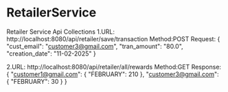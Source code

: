 # RetailerService

Retailer Service Api Collections
1.URL: http://localhost:8080/api/retailer/save/transaction
Method:POST
Request:
{
    "cust_email": "customer3@gmail.com",
    "tran_amount": "80.0",
    "creation_date": "11-02-2025"
}


2.URL: http://localhost:8080/api/retailer/all/rewards
Method:GET
Response:
{
    "customer1@gmail.com": {
        "FEBRUARY": 210
    },
    "customer3@gmail.com": {
        "FEBRUARY": 30
    }
}